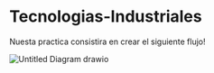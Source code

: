 # Tecnologias-Industriales

Nuesta practica consistira en crear el siguiente flujo!

![Untitled Diagram drawio](https://user-images.githubusercontent.com/95297676/144086919-31fb39c6-a845-4cae-bd86-884e7a79c3bd.png)
